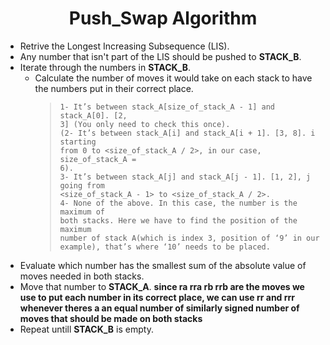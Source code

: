<h1 align="center">Push_Swap Algorithm </h1>

- Retrive the Longest Increasing Subsequence (LIS).
- Any number that isn't part of the LIS should be pushed to **STACK_B**.
- Iterate through the numbers in **STACK_B**.
  - Calculate the number of moves it would take on each stack to have the numbers put in their correct place.
    > ```
    > 1- It’s between stack_A[size_of_stack_A - 1] and stack_A[0]. [2,
    > 3] (You only need to check this once).
    > (2- It’s between stack_A[i] and stack_A[i + 1]. [3, 8]. i starting
    > from 0 to <size_of_stack_A / 2>, in our case, size_of_stack_A =
    > 6).
    > 3- It’s between stack_A[j] and stack_A[j - 1]. [1, 2], j going from
    > <size_of_stack_A - 1> to <size_of_stack_A / 2>.
    > 4- None of the above. In this case, the number is the maximum of
    > both stacks. Here we have to find the position of the maximum
    > number of stack A(which is index 3, position of ‘9’ in our
    > example), that’s where ‘10’ needs to be placed.
    >
    > ```
- Evaluate which number has the smallest sum of the absolute value of moves needed in both stacks.
- Move that number to **STACK_A**.
  **since ra rra rb rrb are the moves we use to put each number in its correct place, we can use rr and rrr whenever theres a an equal number of similarly signed number of moves that should be made on both stacks**
- Repeat untill **STACK_B** is empty.
